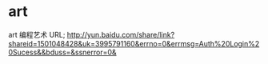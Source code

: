 # art
art 编程艺术
URL;
http://yun.baidu.com/share/link?shareid=1501048428&uk=3995791160&errno=0&errmsg=Auth%20Login%20Sucess&&bduss=&ssnerror=0&
